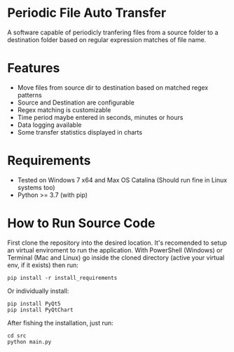 # Periodic File Auto Transfer
A software capable of periodicly tranfering files from a source folder to a destination folder based on regular expression matches of file name.

# Features

- Move files from source dir to destination based on matched regex patterns
- Source and Destination are configurable
- Regex matching is customizable
- Time period maybe entered in seconds, minutes or hours
- Data logging available
- Some transfer statistics displayed in charts

# Requirements

- Tested on Windows 7 x64 and Max OS Catalina (Should run fine in Linux systems too)
- Python >= 3.7 (with pip)

# How to Run Source Code

First clone the repository into the desired location. It's recomended to setup an virtual enviroment to run the application. With PowerShell (Windows) or Terminal (Mac and Linux) go inside the cloned directory (active your virtual env, if it exists) then run:

```
pip install -r install_requirements
```

Or individually install:

```
pip install PyQt5
pip install PyQtChart
```

After fishing the installation, just run:

```
cd src
python main.py
```
